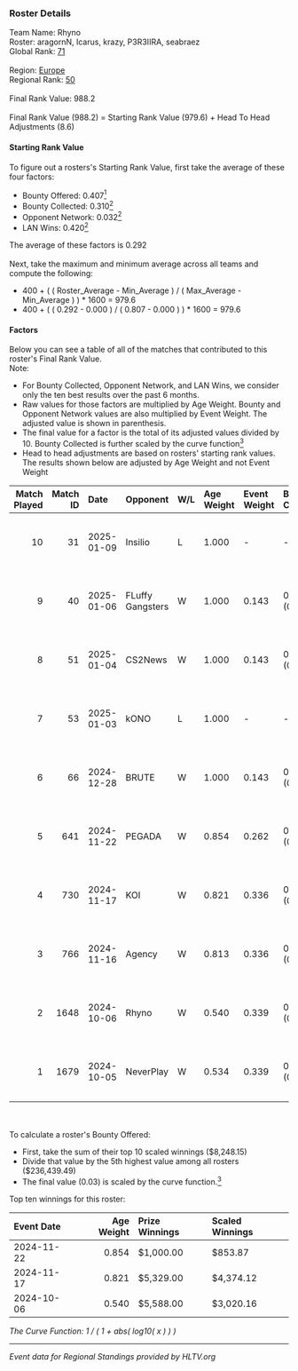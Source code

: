 ### Roster Details<br />
Team Name: Rhyno<br />
Roster: aragornN, Icarus, krazy, P3R3IIRA, seabraez<br />
Global Rank: [71](../../standings_global_2025_01_13.md)<br />
<br />
Region: [Europe]( ../../standings_europe_2025_01_13.md)<br />
Regional Rank: [50]( ../../standings_europe_2025_01_13.md)<br />
<br />
Final Rank Value:  988.2<br />
<br />
Final Rank Value (988.2) = Starting Rank Value (979.6) + Head To Head Adjustments (8.6)<br />

#### Starting Rank Value<br />
To figure out a rosters's Starting Rank Value, first take the average of these four factors:<br />
- Bounty Offered: 0.407[<sup>1</sup>](#table2)
- Bounty Collected: 0.310[<sup>2</sup>](#table1)
- Opponent Network: 0.032[<sup>2</sup>](#table1)
- LAN Wins: 0.420[<sup>2</sup>](#table1)

The average of these factors is 0.292<br />
<br />
Next, take the maximum and minimum average across all teams and compute the following:<br />
- 400 + ( ( Roster_Average - Min_Average ) / ( Max_Average - Min_Average ) ) * 1600 = 979.6
- 400 + ( ( 0.292 - 0.000 ) / ( 0.807 - 0.000 ) ) * 1600 = 979.6


#### Factors<br />
Below you can see a table of all of the matches that contributed to this roster's Final Rank Value.<br />
Note:<br />

- For Bounty Collected, Opponent Network, and LAN Wins, we consider only the ten best results over the past 6 months.
- Raw values for those factors are multiplied by Age Weight. Bounty and Opponent Network values are also multiplied by Event Weight. The adjusted value is shown in parenthesis.
- The final value for a factor is the total of its adjusted values divided by 10. Bounty Collected is further scaled by the curve function[<sup>3</sup>](#curveFunction)
- Head to head adjustments are based on rosters' starting rank values. The results shown below are adjusted by Age Weight and not Event Weight
<span id="table1"></span><br />


| Match Played | Match ID | Date       | Opponent         | W/L | Age Weight | Event Weight | Bounty Collected | Opponent Network | LAN Wins  | H2H Adj. | Roster                                      |
| -: | -: | :- | :- | :- | :- | :- | :- | :- | :- | -: | :- |
|           10 |       31 | 2025-01-09 | Insilio          | L   | 1.000      | -            | -                | -                | -         |   -23.05 | aragornN, Icarus, krazy, P3R3IIRA, seabraez |
|            9 |       40 | 2025-01-06 | FLuffy Gangsters | W   | 1.000      | 0.143        | 0.015 (0.002)    | 0.583 (0.083)    | 0 (0.000) |     6.46 | aragornN, Icarus, krazy, P3R3IIRA, seabraez |
|            8 |       51 | 2025-01-04 | CS2News          | W   | 1.000      | 0.143        | 0.000 (0.000)    | 0.094 (0.013)    | 0 (0.000) |     2.45 | aragornN, Icarus, krazy, P3R3IIRA, seabraez |
|            7 |       53 | 2025-01-03 | kONO             | L   | 1.000      | -            | -                | -                | -         |   -19.90 | aragornN, Icarus, krazy, P3R3IIRA, seabraez |
|            6 |       66 | 2024-12-28 | BRUTE            | W   | 1.000      | 0.143        | 0.008 (0.001)    | 0.088 (0.013)    | 0 (0.000) |     5.02 | aragornN, Icarus, krazy, P3R3IIRA, seabraez |
|            5 |      641 | 2024-11-22 | PEGADA           | W   | 0.854      | 0.262        | 0.182 (0.041)    | 0.276 (0.062)    | 1 (0.854) |    19.38 | aragornN, Icarus, P3R3IIRA, seabraez, Shr   |
|            4 |      730 | 2024-11-17 | KOI              | W   | 0.821      | 0.336        | 0.043 (0.012)    | 0.383 (0.106)    | 1 (0.821) |    10.27 | aragornN, Icarus, P3R3IIRA, seabraez, Shr   |
|            3 |      766 | 2024-11-16 | Agency           | W   | 0.813      | 0.336        | 0.007 (0.002)    | 0.000 (0.000)    | 1 (0.813) |     2.12 | aragornN, Icarus, P3R3IIRA, seabraez, Shr   |
|            2 |     1648 | 2024-10-06 | Rhyno            | W   | 0.540      | 0.339        | 0.008 (0.001)    | 0.216 (0.040)    | 1 (0.540) |     4.53 | aragornN, Icarus, P3R3IIRA, seabraez, Shr   |
|            1 |     1679 | 2024-10-05 | NeverPlay        | W   | 0.534      | 0.339        | 0.003 (0.000)    | 0.000 (0.000)    | 1 (0.534) |     1.30 | aragornN, Icarus, P3R3IIRA, seabraez, Shr   |

<br />
<span id="table2"></span><br />
To calculate a roster's Bounty Offered:<br />

- First, take the sum of their top 10 scaled winnings ($8,248.15)
- Divide that value by the 5th highest value among all rosters ($236,439.49)
- The final value (0.03) is scaled by the curve function.[<sup>3</sup>](#curveFunction)

Top ten winnings for this roster:<br />

| Event Date | Age Weight | Prize Winnings | Scaled Winnings |
| :- | -: | :- | :- |
| 2024-11-22 |      0.854 | $1,000.00      | $853.87         |
| 2024-11-17 |      0.821 | $5,329.00      | $4,374.12       |
| 2024-10-06 |      0.540 | $5,588.00      | $3,020.16       |


<span id="curveFunction"></span>_The Curve Function: 1 / ( 1 + abs( log10( x ) ) )_<br />

---
_Event data for Regional Standings provided by HLTV.org_<br />
